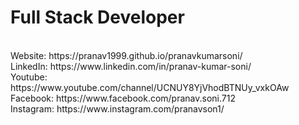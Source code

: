 <h1>Full Stack Developer</h1> <br>
Website: https://pranav1999.github.io/pranavkumarsoni/ <br>
LinkedIn: https://www.linkedin.com/in/pranav-kumar-soni/ <br>
Youtube: https://www.youtube.com/channel/UCNUY8YjVhodBTNUy_vxkOAw <br>
Facebook: https://www.facebook.com/pranav.soni.712 <br>
Instagram: https://www.instagram.com/pranavson1/ <br>

